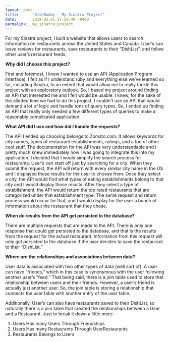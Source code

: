 ```yaml
---
layout: post
title:      "DishBuddy - My Sinatra Project"
date:       2019-03-25 17:50:40 -0400
permalink:  my_sinatra_project
---
```



For my Sinatra project, I built a website that allows users to search information on restaurants across the United States and Canada. User’s can leave reviews for restaurants, save restaurants to their “DishList”, and follow other user’s restaurant feeds. 

**Why did I choose this project?**

First and foremost, I knew I wanted to use an API (Application Program Interface). I felt as if I understand ruby and everything else we’ve learned so far, including Sinatra, to an extent that would allow me to really tackle this project with an exploratory outlook. So, I based my project around finding an API that interested me and I felt would be usable. I knew, for the sake of the allotted time we had to do this project, I couldn’t use an API that would demand a lot of logic and handle tons of query types. So, I ended up finding an API that really only needed a few different types of queries to make a reasonably complicated application. 

**What API did I use and how did I handle the requests?**

The API I ended up choosing belongs to Zomato.com. It allows keywords for city names, types of restaurant establishments, ratings, and a ton of other cool stuff. The documentation for the API was very understandable and I pretty much knew immediately how I was going to integrate this into my application. I decided that I would simplify the search process for restaurants. User’s can start off just by searching for a city. When they submit the request, the API will return with every similar city name in the US and I displayed those results for the user to choose from. Once they select a city, the API would find what types of eating establishments belong to that city and I would display those results. After they select a type of establishment, the API would return the top rated restaurants that are categorized under that establishment type. The same request and return process would occur for that, and I would display for the user a bunch of information about the restaurant that they chose. 

**When do results from the API get persisted to the database?**

There are multiple requests that are made to the API. There is only one response that could get persisted to the database, and that is the results from the request for the actual restaurant. Information from this request will only get persisted to the database if the user decides to save the restaurant to their “DishList.”

**Where are the relationships and associations between data?**

User data is associated with two other types of data (well sort of). A user can have “friends,” which in this case is synonymous with the user following another user’s “feed.” That being said, there is a join table used to store that relationship between users and their friends. However, a user’s friend is actually just another user. So, the join table is storing a relationship that connects the user table with another entry of the user table.

Additionally, User’s can also have restaurants saved to their DishList, so naturally there is a join table that created the relationships between a User and a Restaurant. Just to break it down a little more: 

1. Users Has many Users Through Friendships
2. Users Has many Restaurants Through UserRestaurants
3. Restaurants Belongs to Users




